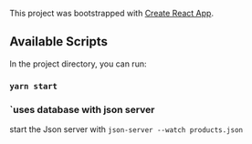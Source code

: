 This project was bootstrapped with [Create React App](https://github.com/facebook/create-react-app).

## Available Scripts

In the project directory, you can run:

### `yarn start`

### `uses database with json server

start the Json server with `json-server --watch products.json`